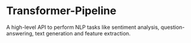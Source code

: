 # Transformer-Pipeline
A high-level API to perform NLP tasks like sentiment analysis, question-answering, text generation and feature extraction.
